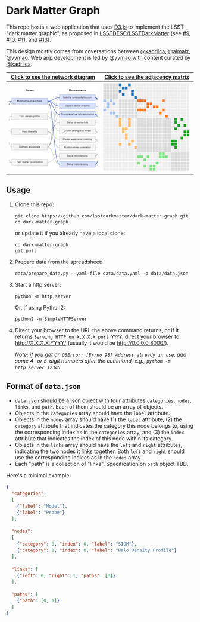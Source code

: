 # Dark Matter Graph

This repo hosts a web application that uses [D3.js](https://d3js.org/) to implement the LSST "dark matter graphic", as proposed in [LSSTDESC/LSSTDarkMatter](https://github.com/LSSTDESC/LSSTDarkMatter) 
(see [#9](https://github.com/LSSTDESC/LSSTDarkMatter/issues/9),
[#10](https://github.com/LSSTDESC/LSSTDarkMatter/issues/10),
[#11](https://github.com/LSSTDESC/LSSTDarkMatter/issues/11), and
[#13](https://github.com/LSSTDESC/LSSTDarkMatter/issues/13)).

This design mostly comes from coversations between [@kadrlica](https://github.com/kadrlica), [@aimalz](https://github.com/aimalz), [@yymao](https://github.com/yymao).
Web app development is led by [@yymao](https://yymao.github.io/) with content curated by [@kadrlica](https://github.com/kadrlica).

| [Click to see the network diagram](https://lsstdarkmatter.github.io/dark-matter-graph/network.html) | [Click to see the adjacency matrix](https://lsstdarkmatter.github.io/dark-matter-graph/matrix.html) |
|:--:|:--:| 
| <a href="https://lsstdarkmatter.github.io/dark-matter-graph/network.html"><img src="data/network_graph.png" width="250"/></a> | <a href="https://lsstdarkmatter.github.io/dark-matter-graph/matrix.html"><img src="data/adjacency_matrix.png" width="250"/></a> |

## Usage

1. Clone this repo:
   ```
   git clone https://github.com/lsstdarkmatter/dark-matter-graph.git
   cd dark-matter-graph
   ```
   or update it if you already have a local clone:
   ```
   cd dark-matter-graph
   git pull
   ```

2. Prepare data from the spreadsheet:
   ```
   data/prepare_data.py --yaml-file data/data.yaml -o data/data.json
   ```

3. Start a http server:
   ```
   python -m http.server
   ```
   Or, if using Python2:
   ```
   python2 -m SimpleHTTPServer
   ```

4. Direct your browser to the URL the above command returns, or if it returns `Serving HTTP on X.X.X.X port YYYY`,
   direct your browser to http://X.X.X.X:YYYY/ (usually it would be http://0.0.0.0:8000/).

   _Note: if you get an `OSError: [Errno 98] Address already in use`, add some 4- or 5-digit numbers after the command, e.g., `python -m http.server 12345`_.

## Format of `data.json`

- `data.json` should be a json object with four attributes `categories`, `nodes`, `links`, and `path`. Each of them should be an array of objects.
- Objects in the `categories` array should have the `label` attribute.
- Objects in the `nodes` array should have (1) the `label` attribute, (2) the `category` attribute that indicates the category this node belongs to, using the corresponding index as in the `categories` array, and (3) the `index` attribute that indicates the index of this node within its category.
- Objects in the `links` array should have the `left` and `right` attributes, indicating the two nodes it links together. Both `left` and `right` should use the corresponding indices as in the `nodes` array.
- Each "path" is a collection of "links". Specification on `path` object TBD.

Here's a minimal example:
```json
{
  "categories":
  [
    {"label": "Model"},
    {"label": "Probe"}
  ],

  "nodes":
  [
    {"category": 0, "index": 0, "label": "SIDM"},
    {"category": 1, "index": 0, "label": "Halo Density Profile"}
  ],

  "links": [
    {"left": 0, "right": 1, "paths": [0]}
  ],

  "paths": [
    {"path": [0, 1]}
  ]
}
```
